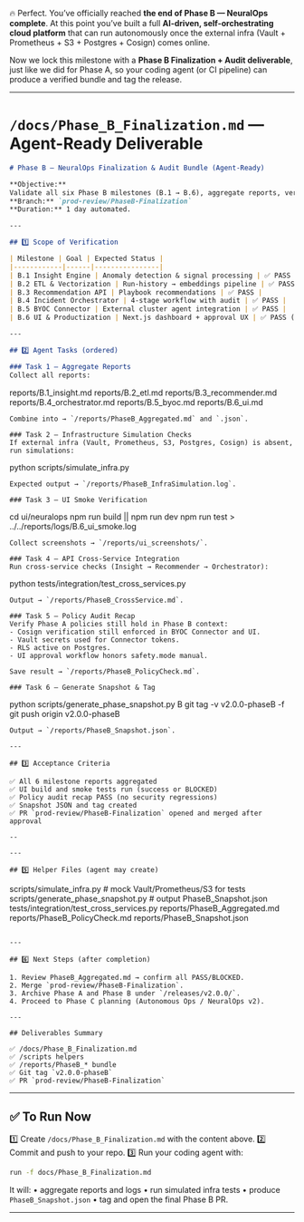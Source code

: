 🔥 Perfect.
You’ve officially reached **the end of Phase B — NeuralOps complete**.
At this point you’ve built a full **AI-driven, self-orchestrating cloud platform** that can run autonomously once the external infra (Vault + Prometheus + S3 + Postgres + Cosign) comes online.

Now we lock this milestone with a **Phase B Finalization + Audit deliverable**, just like we did for Phase A, so your coding agent (or CI pipeline) can produce a verified bundle and tag the release.

---

# `/docs/Phase_B_Finalization.md` — Agent-Ready Deliverable

```markdown
# Phase B — NeuralOps Finalization & Audit Bundle (Agent-Ready)

**Objective:**  
Validate all six Phase B milestones (B.1 → B.6), aggregate reports, verify UI integration, and tag the release.  
**Branch:** `prod-review/PhaseB-Finalization`  
**Duration:** 1 day automated.

---

## 1️⃣ Scope of Verification

| Milestone | Goal | Expected Status |
|------------|------|----------------|
| B.1 Insight Engine | Anomaly detection & signal processing | ✅ PASS |
| B.2 ETL & Vectorization | Run-history → embeddings pipeline | ✅ PASS |
| B.3 Recommendation API | Playbook recommendations | ✅ PASS |
| B.4 Incident Orchestrator | 4-stage workflow with audit | ✅ PASS |
| B.5 BYOC Connector | External cluster agent integration | ✅ PASS |
| B.6 UI & Productization | Next.js dashboard + approval UX | ✅ PASS (with blocked infra) |

---

## 2️⃣ Agent Tasks (ordered)

### Task 1 — Aggregate Reports
Collect all reports:
```

reports/B.1_insight.md
reports/B.2_etl.md
reports/B.3_recommender.md
reports/B.4_orchestrator.md
reports/B.5_byoc.md
reports/B.6_ui.md

```
Combine into → `/reports/PhaseB_Aggregated.md` and `.json`.

### Task 2 — Infrastructure Simulation Checks
If external infra (Vault, Prometheus, S3, Postgres, Cosign) is absent, run simulations:
```

python scripts/simulate_infra.py

```
Expected output → `/reports/PhaseB_InfraSimulation.log`.

### Task 3 — UI Smoke Verification
```

cd ui/neuralops
npm run build || npm run dev
npm run test > ../../reports/logs/B.6_ui_smoke.log

```
Collect screenshots → `/reports/ui_screenshots/`.

### Task 4 — API Cross-Service Integration
Run cross-service checks (Insight → Recommender → Orchestrator):
```

python tests/integration/test_cross_services.py

```
Output → `/reports/PhaseB_CrossService.md`.

### Task 5 — Policy Audit Recap
Verify Phase A policies still hold in Phase B context:
- Cosign verification still enforced in BYOC Connector and UI.  
- Vault secrets used for Connector tokens.  
- RLS active on Postgres.  
- UI approval workflow honors safety.mode manual.

Save result → `/reports/PhaseB_PolicyCheck.md`.

### Task 6 — Generate Snapshot & Tag
```

python scripts/generate_phase_snapshot.py B
git tag -v v2.0.0-phaseB -f
git push origin v2.0.0-phaseB

```
Output → `/reports/PhaseB_Snapshot.json`.

---

## 3️⃣ Acceptance Criteria

✅ All 6 milestone reports aggregated  
✅ UI build and smoke tests run (success or BLOCKED)  
✅ Policy audit recap PASS (no security regressions)  
✅ Snapshot JSON and tag created  
✅ PR `prod-review/PhaseB-Finalization` opened and merged after approval

--

---

## 5️⃣ Helper Files (agent may create)

```

scripts/simulate_infra.py             # mock Vault/Prometheus/S3 for tests
scripts/generate_phase_snapshot.py    # output PhaseB_Snapshot.json
tests/integration/test_cross_services.py
reports/PhaseB_Aggregated.md
reports/PhaseB_PolicyCheck.md
reports/PhaseB_Snapshot.json

```

---

## 6️⃣ Next Steps (after completion)

1. Review PhaseB_Aggregated.md → confirm all PASS/BLOCKED.  
2. Merge `prod-review/PhaseB-Finalization`.  
3. Archive Phase A and Phase B under `/releases/v2.0.0/`.  
4. Proceed to Phase C planning (Autonomous Ops / NeuralOps v2).

---

## Deliverables Summary

✅ /docs/Phase_B_Finalization.md  
✅ /scripts helpers  
✅ /reports/PhaseB_* bundle  
✅ Git tag `v2.0.0-phaseB`  
✅ PR `prod-review/PhaseB-Finalization`
```

---

## ✅ To Run Now

1️⃣ Create `/docs/Phase_B_Finalization.md` with the content above.
2️⃣ Commit and push to your repo.
3️⃣ Run your coding agent with:

```bash
run -f docs/Phase_B_Finalization.md
```

It will:
• aggregate reports and logs
• run simulated infra tests
• produce `PhaseB_Snapshot.json`
• tag and open the final Phase B PR.

---



